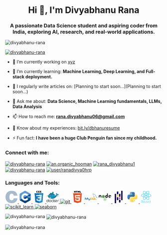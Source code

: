 <h1 align="center">Hi 👋, I'm Divyabhanu Rana</h1>
<h3 align="center">A passionate Data Science student and aspiring coder from India, exploring AI, research, and real-world applications.</h3>

<p align="left"> <img src="https://komarev.com/ghpvc/?username=divyabhanu-rana&label=Profile%20views&color=0e75b6&style=flat" alt="divyabhanu-rana" /> </p>

<p align="left"> <a href="https://github.com/ryo-ma/github-profile-trophy"><img src="https://github-profile-trophy.vercel.app/?username=divyabhanu-rana" alt="divyabhanu-rana" /></a> </p>

- 🔭 I’m currently working on [xyz](https://)

- 🌱 I’m currently learning: **Machine Learning, Deep Learning, and Full-stack deployment.**

- 📝 I regularly write articles on: [Planning to start soon...](Planning to start soon...)

- 💬 Ask me about: **Data Science, Machine Learning fundamentals, LLMs, Data Analysis**

- 📫 How to reach me: **rana.divyabhanu06@gmail.com**

- 📄 Know about my experiences: [bit.ly/dbhanuresume](bit.ly/dbhanuresume)

- ⚡ Fun fact: **I have been a huge Club Penguin fan since my childhood.**

<h3 align="left">Connect with me:</h3>
<p align="left">
<a href="https://linkedin.com/in/divyabhanu-rana" target="blank"><img align="center" src="https://raw.githubusercontent.com/rahuldkjain/github-profile-readme-generator/master/src/images/icons/Social/linked-in-alt.svg" alt="divyabhanu-rana" height="30" width="40" /></a>
<a href="https://instagram.com/an.organic_hooman" target="blank"><img align="center" src="https://raw.githubusercontent.com/rahuldkjain/github-profile-readme-generator/master/src/images/icons/Social/instagram.svg" alt="an.organic_hooman" height="30" width="40" /></a>
<a href="https://www.hackerrank.com/rana_divyabhanu1" target="blank"><img align="center" src="https://raw.githubusercontent.com/rahuldkjain/github-profile-readme-generator/master/src/images/icons/Social/hackerrank.svg" alt="rana_divyabhanu1" height="30" width="40" /></a>
<a href="https://www.leetcode.com/divyabhanu-rana" target="blank"><img align="center" src="https://raw.githubusercontent.com/rahuldkjain/github-profile-readme-generator/master/src/images/icons/Social/leet-code.svg" alt="divyabhanu-rana" height="30" width="40" /></a>
<a href="https://auth.geeksforgeeks.org/user/ranadivya0hrp" target="blank"><img align="center" src="https://raw.githubusercontent.com/rahuldkjain/github-profile-readme-generator/master/src/images/icons/Social/geeks-for-geeks.svg" alt="user/ranadivya0hrp" height="30" width="40" /></a>
</p>

<h3 align="left">Languages and Tools:</h3>
<p align="left"> <a href="https://www.cprogramming.com/" target="_blank" rel="noreferrer"> <img src="https://raw.githubusercontent.com/devicons/devicon/master/icons/c/c-original.svg" alt="c" width="40" height="40"/> </a> <a href="https://www.w3schools.com/cpp/" target="_blank" rel="noreferrer"> <img src="https://raw.githubusercontent.com/devicons/devicon/master/icons/cplusplus/cplusplus-original.svg" alt="cplusplus" width="40" height="40"/> </a> <a href="https://www.w3schools.com/css/" target="_blank" rel="noreferrer"> <img src="https://raw.githubusercontent.com/devicons/devicon/master/icons/css3/css3-original-wordmark.svg" alt="css3" width="40" height="40"/> </a> <a href="https://www.docker.com/" target="_blank" rel="noreferrer"> <img src="https://raw.githubusercontent.com/devicons/devicon/master/icons/docker/docker-original-wordmark.svg" alt="docker" width="40" height="40"/> </a> <a href="https://git-scm.com/" target="_blank" rel="noreferrer"> <img src="https://www.vectorlogo.zone/logos/git-scm/git-scm-icon.svg" alt="git" width="40" height="40"/> </a> <a href="https://www.w3.org/html/" target="_blank" rel="noreferrer"> <img src="https://raw.githubusercontent.com/devicons/devicon/master/icons/html5/html5-original-wordmark.svg" alt="html5" width="40" height="40"/> </a> <a href="https://www.mysql.com/" target="_blank" rel="noreferrer"> <img src="https://raw.githubusercontent.com/devicons/devicon/master/icons/mysql/mysql-original-wordmark.svg" alt="mysql" width="40" height="40"/> </a> <a href="https://nodejs.org" target="_blank" rel="noreferrer"> <img src="https://raw.githubusercontent.com/devicons/devicon/master/icons/nodejs/nodejs-original-wordmark.svg" alt="nodejs" width="40" height="40"/> </a> <a href="https://pandas.pydata.org/" target="_blank" rel="noreferrer"> <img src="https://raw.githubusercontent.com/devicons/devicon/2ae2a900d2f041da66e950e4d48052658d850630/icons/pandas/pandas-original.svg" alt="pandas" width="40" height="40"/> </a> <a href="https://www.python.org" target="_blank" rel="noreferrer"> <img src="https://raw.githubusercontent.com/devicons/devicon/master/icons/python/python-original.svg" alt="python" width="40" height="40"/> </a> <a href="https://reactjs.org/" target="_blank" rel="noreferrer"> <img src="https://raw.githubusercontent.com/devicons/devicon/master/icons/react/react-original-wordmark.svg" alt="react" width="40" height="40"/> </a> <a href="https://scikit-learn.org/" target="_blank" rel="noreferrer"> <img src="https://upload.wikimedia.org/wikipedia/commons/0/05/Scikit_learn_logo_small.svg" alt="scikit_learn" width="40" height="40"/> </a> <a href="https://seaborn.pydata.org/" target="_blank" rel="noreferrer"> <img src="https://seaborn.pydata.org/_images/logo-mark-lightbg.svg" alt="seaborn" width="40" height="40"/> </a> </p>

<p><img align="left" src="https://github-readme-stats.vercel.app/api/top-langs?username=divyabhanu-rana&show_icons=true&locale=en&layout=compact" alt="divyabhanu-rana" /></p>

<p>&nbsp;<img align="center" src="https://github-readme-stats.vercel.app/api?username=divyabhanu-rana&show_icons=true&locale=en" alt="divyabhanu-rana" /></p>

<p><img align="center" src="https://github-readme-streak-stats.herokuapp.com/?user=divyabhanu-rana&" alt="divyabhanu-rana" /></p>
